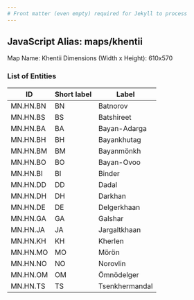 ```yaml
---
# Front matter (even empty) required for Jekyll to process
---
```


## JavaScript Alias: maps/khentii

Map Name: Khentii
Dimensions (Width x Height): 610x570





### List of Entities

ID | Short label | Label
---|---|---|
MN.HN.BN | BN | Batnorov
MN.HN.BS | BS | Batshireet
MN.HN.BA | BA | Bayan-Adarga
MN.HN.BH | BH | Bayankhutag		
MN.HN.BM | BM | Bayanmönkh
MN.HN.BO | BO | Bayan-Ovoo
MN.HN.BI | BI | Binder
MN.HN.DD | DD | Dadal		
MN.HN.DH | DH | Darkhan
MN.HN.DE | DE | Delgerkhaan
MN.HN.GA | GA | Galshar
MN.HN.JA | JA | Jargaltkhaan		
MN.HN.KH | KH | Kherlen
MN.HN.MO | MO | Mörön
MN.HN.NO | NO | Norovlin
MN.HN.OM | OM | Ömnödelger		
MN.HN.TS | TS | Tsenkhermandal